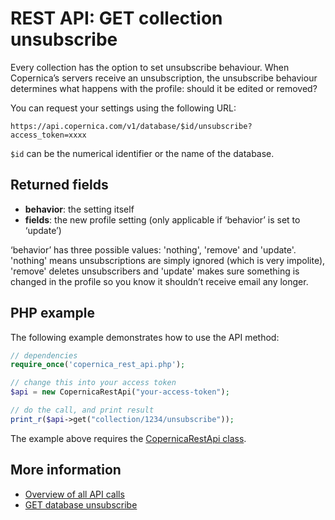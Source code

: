 # REST API: GET collection unsubscribe

Every collection has the option to set unsubscribe behaviour. When 
Copernica’s servers receive an unsubscription, the unsubscribe behaviour 
determines what happens with the profile: should it be edited or removed?

You can request your settings using the following URL:

`https://api.copernica.com/v1/database/$id/unsubscribe?access_token=xxxx`

`$id` can be the numerical identifier or the name of the database.

## Returned fields

- **behavior**: the setting itself
- **fields**: the new profile setting (only applicable if ‘behavior’ is set to ‘update’)

‘behavior’ has three possible values: 'nothing', 'remove' and 'update'. 
'nothing' means unsubscriptions are simply ignored (which is very impolite), 
'remove' deletes unsubscribers and 'update' makes sure something is 
changed in the profile so you know it shouldn’t receive email any longer.

## PHP example
The following example demonstrates how to use the API method:

```php
// dependencies
require_once('copernica_rest_api.php');

// change this into your access token
$api = new CopernicaRestApi("your-access-token");

// do the call, and print result
print_r($api->get("collection/1234/unsubscribe"));
```

The example above requires the [CopernicaRestApi class](rest-php).

## More information

- [Overview of all API calls](rest-api)
- [GET database unsubscribe](rest-get-database-unsubscribe)
